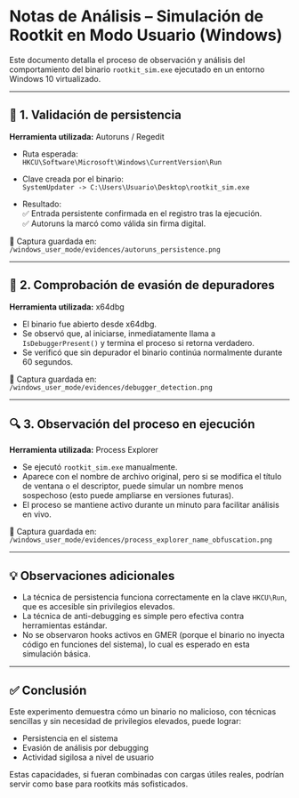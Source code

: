 # Notas de Análisis – Simulación de Rootkit en Modo Usuario (Windows)

Este documento detalla el proceso de observación y análisis del comportamiento del binario `rootkit_sim.exe` ejecutado en un entorno Windows 10 virtualizado.

---

## 📝 1. Validación de persistencia

**Herramienta utilizada:** Autoruns / Regedit

- Ruta esperada:  
  `HKCU\Software\Microsoft\Windows\CurrentVersion\Run`

- Clave creada por el binario:  
  `SystemUpdater -> C:\Users\Usuario\Desktop\rootkit_sim.exe`

- Resultado:  
  ✅ Entrada persistente confirmada en el registro tras la ejecución.  
  ✅ Autoruns la marcó como válida sin firma digital.

📸 Captura guardada en:  
`/windows_user_mode/evidences/autoruns_persistence.png`

---

## 🧪 2. Comprobación de evasión de depuradores

**Herramienta utilizada:** x64dbg

- El binario fue abierto desde x64dbg.
- Se observó que, al iniciarse, inmediatamente llama a `IsDebuggerPresent()` y termina el proceso si retorna verdadero.
- Se verificó que sin depurador el binario continúa normalmente durante 60 segundos.

📸 Captura guardada en:  
`/windows_user_mode/evidences/debugger_detection.png`

---

## 🔍 3. Observación del proceso en ejecución

**Herramienta utilizada:** Process Explorer

- Se ejecutó `rootkit_sim.exe` manualmente.
- Aparece con el nombre de archivo original, pero si se modifica el título de ventana o el descriptor, puede simular un nombre menos sospechoso (esto puede ampliarse en versiones futuras).
- El proceso se mantiene activo durante un minuto para facilitar análisis en vivo.

📸 Captura guardada en:  
`/windows_user_mode/evidences/process_explorer_name_obfuscation.png`

---

## 💡 Observaciones adicionales

- La técnica de persistencia funciona correctamente en la clave `HKCU\Run`, que es accesible sin privilegios elevados.
- La técnica de anti-debugging es simple pero efectiva contra herramientas estándar.
- No se observaron hooks activos en GMER (porque el binario no inyecta código en funciones del sistema), lo cual es esperado en esta simulación básica.

---

## ✅ Conclusión

Este experimento demuestra cómo un binario no malicioso, con técnicas sencillas y sin necesidad de privilegios elevados, puede lograr:
- Persistencia en el sistema
- Evasión de análisis por debugging
- Actividad sigilosa a nivel de usuario

Estas capacidades, si fueran combinadas con cargas útiles reales, podrían servir como base para rootkits más sofisticados.

